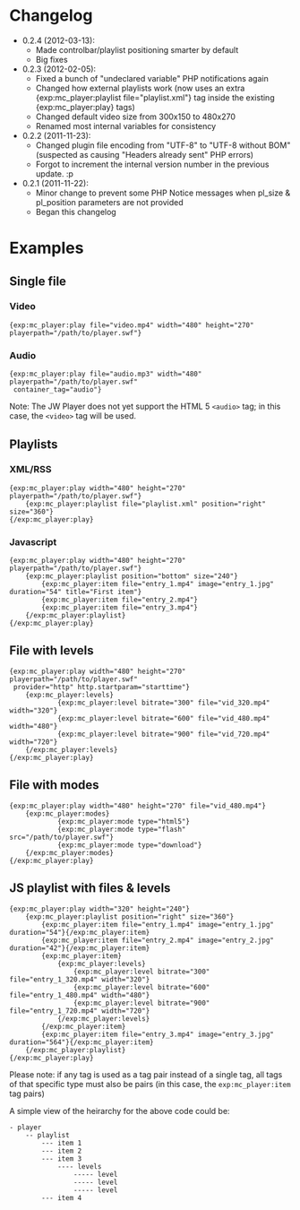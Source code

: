 Changelog
=========
- 0.2.4 (2012-03-13):
	- Made controlbar/playlist positioning smarter by default
	- Big fixes
- 0.2.3 (2012-02-05):
	- Fixed a bunch of "undeclared variable" PHP notifications again
	- Changed how external playlists work (now uses an extra {exp:mc_player:playlist file="playlist.xml"} tag inside the existing {exp:mc_player:play} tags)
	- Changed default video size from 300x150 to 480x270
	- Renamed most internal variables for consistency
- 0.2.2 (2011-11-23):
	- Changed plugin file encoding from "UTF-8" to "UTF-8 without BOM" (suspected as causing "Headers already sent" PHP errors)
	- Forgot to increment the internal version number in the previous update. :p
- 0.2.1 (2011-11-22):
	- Minor change to prevent some PHP Notice messages when pl_size & pl_position parameters are not provided
	- Began this changelog


Examples
========

Single file
-----------

### Video
	{exp:mc_player:play file="video.mp4" width="480" height="270" playerpath="/path/to/player.swf"}

### Audio
	{exp:mc_player:play file="audio.mp3" width="480" playerpath="/path/to/player.swf"
	 container_tag="audio"}

Note: The JW Player does not yet support the HTML 5 `<audio>` tag; in this case, the `<video>` tag will be used.


Playlists
---------

### XML/RSS
	{exp:mc_player:play width="480" height="270" playerpath="/path/to/player.swf"}
		{exp:mc_player:playlist file="playlist.xml" position="right" size="360"}
	{/exp:mc_player:play}

### Javascript
	{exp:mc_player:play width="480" height="270" playerpath="/path/to/player.swf"}
		{exp:mc_player:playlist position="bottom" size="240"}
			{exp:mc_player:item file="entry_1.mp4" image="entry_1.jpg" duration="54" title="First item"}
			{exp:mc_player:item file="entry_2.mp4"}
			{exp:mc_player:item file="entry_3.mp4"}
		{/exp:mc_player:playlist}
	{/exp:mc_player:play}


File with levels
----------------

	{exp:mc_player:play width="480" height="270" playerpath="/path/to/player.swf"
	 provider="http" http.startparam="starttime"}
		{exp:mc_player:levels}
				{exp:mc_player:level bitrate="300" file="vid_320.mp4" width="320"}
				{exp:mc_player:level bitrate="600" file="vid_480.mp4" width="480"}
				{exp:mc_player:level bitrate="900" file="vid_720.mp4" width="720"}
		{/exp:mc_player:levels}
	{/exp:mc_player:play}


File with modes
---------------

	{exp:mc_player:play width="480" height="270" file="vid_480.mp4"}
		{exp:mc_player:modes}
				{exp:mc_player:mode type="html5"}
				{exp:mc_player:mode type="flash" src="/path/to/player.swf"}
				{exp:mc_player:mode type="download"}
		{/exp:mc_player:modes}
	{/exp:mc_player:play}


JS playlist with files & levels
-------------------------------

	{exp:mc_player:play width="320" height="240"}
		{exp:mc_player:playlist position="right" size="360"}
			{exp:mc_player:item file="entry_1.mp4" image="entry_1.jpg" duration="54"}{/exp:mc_player:item}
			{exp:mc_player:item file="entry_2.mp4" image="entry_2.jpg" duration="42"}{/exp:mc_player:item}
			{exp:mc_player:item}
				{exp:mc_player:levels}
					{exp:mc_player:level bitrate="300" file="entry_1_320.mp4" width="320"}
					{exp:mc_player:level bitrate="600" file="entry_1_480.mp4" width="480"}
					{exp:mc_player:level bitrate="900" file="entry_1_720.mp4" width="720"}
				{/exp:mc_player:levels}
			{/exp:mc_player:item}
			{exp:mc_player:item file="entry_3.mp4" image="entry_3.jpg" duration="564"}{/exp:mc_player:item}
		{/exp:mc_player:playlist}
	{/exp:mc_player:play}

Please note: if any tag is used as a tag pair instead of a single tag, all tags of that specific type must also be pairs (in this case, the `exp:mc_player:item` tag pairs)

A simple view of the heirarchy for the above code could be:

	- player
		-- playlist
			--- item 1
			--- item 2
			--- item 3
				---- levels
					----- level
					----- level
					----- level
			--- item 4